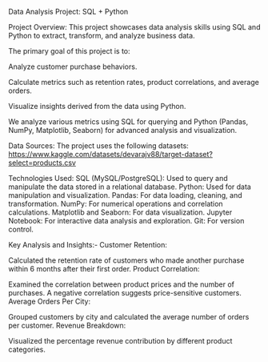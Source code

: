 Data Analysis Project: SQL + Python

Project Overview:
This project showcases data analysis skills using SQL and Python to extract, transform, and analyze business data. 

The primary goal of this project is to:

Analyze customer purchase behaviors.

Calculate metrics such as retention rates, product correlations, and average orders.

Visualize insights derived from the data using Python.

We analyze various metrics using SQL for querying and Python (Pandas, NumPy, Matplotlib, Seaborn) for advanced analysis and visualization.

Data Sources:
The project uses the following datasets:
https://www.kaggle.com/datasets/devarajv88/target-dataset?select=products.csv

Technologies Used:
SQL (MySQL/PostgreSQL): Used to query and manipulate the data stored in a relational database.
Python: Used for data manipulation and visualization.
Pandas: For data loading, cleaning, and transformation.
NumPy: For numerical operations and correlation calculations.
Matplotlib and Seaborn: For data visualization.
Jupyter Notebook: For interactive data analysis and exploration.
Git: For version control.

Key Analysis and Insights:-
Customer Retention:

Calculated the retention rate of customers who made another purchase within 6 months after their first order.
Product Correlation:

Examined the correlation between product prices and the number of purchases. A negative correlation suggests price-sensitive customers.
Average Orders Per City:

Grouped customers by city and calculated the average number of orders per customer.
Revenue Breakdown:

Visualized the percentage revenue contribution by different product categories.
